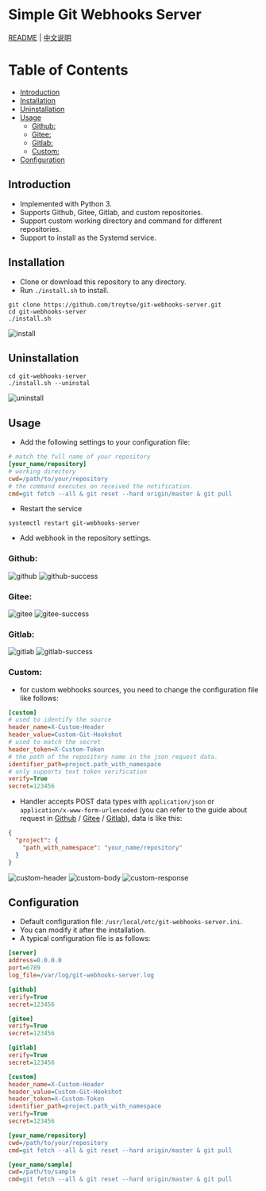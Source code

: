 # Simple Git Webhooks Server

[README](README.md) | [中文说明](README.zh.md)

# Table of Contents
- [Introduction](#introduction)
- [Installation](#installation)
- [Uninstallation](#uninstallation)
- [Usage](#usage)
  - [Github:](#github)
  - [Gitee:](#gitee)
  - [Gitlab:](#gitlab)
  - [Custom:](#custom)
- [Configuration](#configuration)

## Introduction
- Implemented with Python 3.
- Supports Github, Gitee, Gitlab, and custom repositories.
- Support custom working directory and command for different repositories.
- Support to install as the Systemd service.

## Installation

- Clone or download this repository to any directory.
- Run `./install.sh` to install.
```shell
git clone https://github.com/troytse/git-webhooks-server.git
cd git-webhooks-server
./install.sh
```
![install](doc/install.png)

## Uninstallation

```shell
cd git-webhooks-server
./install.sh --uninstal
```
![uninstall](doc/uninstall.png)

## Usage

- Add the following settings to your configuration file:
```ini
# match the full name of your repository
[your_name/repository]
# working directory
cwd=/path/to/your/repository
# the command executes on received the notification.
cmd=git fetch --all & git reset --hard origin/master & git pull
```

- Restart the service
```shell
systemctl restart git-webhooks-server
```

- Add webhook in the repository settings.
### Github:

![github](doc/github.png)
![github-success](doc/github-success.png)

### Gitee:

![gitee](doc/gitee.png)
![gitee-success](doc/gitee-success.png)

### Gitlab:

![gitlab](doc/gitlab.png)
![gitlab-success](doc/gitlab-success.png)

### Custom: 
- for custom webhooks sources, you need to change the configuration file like follows:
```ini
[custom]
# used to identify the source
header_name=X-Custom-Header
header_value=Custom-Git-Hookshot
# used to match the secret
header_token=X-Custom-Token
# the path of the repository name in the json request data.
identifier_path=project.path_with_namespace
# only supports text token verification
verify=True
secret=123456
```
- Handler accepts POST data types with `application/json` or `application/x-www-form-urlencoded` (you can refer to the guide about request in [Github](https://developer.github.com/webhooks/event-payloads/#example-delivery) / [Gitee](https://gitee.com/help/articles/4186) / [Gitlab](https://gitlab.com/help/user/project/integrations/webhooks#push-events)), data is like this:
```json
{
  "project": {
    "path_with_namespace": "your_name/repository"
  }
}
```
![custom-header](doc/custom-header.png)
![custom-body](doc/custom-body.png)
![custom-response](doc/custom-response.png)

## Configuration

- Default configuration file: `/usr/local/etc/git-webhooks-server.ini`.
- You can modify it after the installation.
- A typical configuration file is as follows:

```ini
[server]
address=0.0.0.0
port=6789
log_file=/var/log/git-webhooks-server.log

[github]
verify=True
secret=123456

[gitee]
verify=True
secret=123456

[gitlab]
verify=True
secret=123456

[custom]
header_name=X-Custom-Header
header_value=Custom-Git-Hookshot
header_token=X-Custom-Token
identifier_path=project.path_with_namespace
verify=True
secret=123456

[your_name/repository]
cwd=/path/to/your/repository
cmd=git fetch --all & git reset --hard origin/master & git pull

[your_name/sample]
cwd=/path/to/sample
cmd=git fetch --all & git reset --hard origin/master & git pull
```
